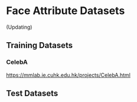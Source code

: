 # Face Attribute Datasets

(Updating)

## Training Datasets

### CelebA

https://mmlab.ie.cuhk.edu.hk/projects/CelebA.html



## Test Datasets


